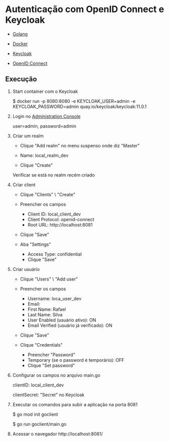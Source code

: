 # Autenticação com OpenID Connect e Keycloak

  - [Golang](https://golang.org/)

  - [Docker](https://www.docker.com/)

  - [Keycloak](https://www.keycloak.org/)

  - [OpenID Connect](https://openid.net/connect/)


## Execução

1. Start container com o Keycloak

    $ docker run -p 8080:8080 -e KEYCLOAK_USER=admin -e KEYCLOAK_PASSWORD=admin quay.io/keycloak/keycloak:11.0.1

2. Login no [Administration Console](http://localhost:8080)

    user=admin, password=admin

3. Criar um realm
    
    - Clique "Add realm" no menu suspenso onde diz "Master"

    - Name: local_realm_dev

    - Clique "Create"

    Verificar se está no realm recém criado

4. Criar client

    - Clique "Clients" \ "Create"

    - Preencher os campos

      - Client ID: local_client_dev
      - Client Protocol: openid-connect
      - Root URL: http://localhost:8081

    - Clique "Save"  

    - Aba "Settings"

      - Access Type: confidential
      - Clique "Save"


5. Criar usuário

    - Clique "Users" \ "Add user"

    - Preencher os campos

      - Username: loca_user_dev
      - Email: 
      - First Name: Rafael
      - Last Name: Silva
      - User Enabled (usuário ativo): ON
      - Email Verified (usuário já verificado): ON      

    - Clique "Save"      

    - Clique "Credentials"
      - Preencher "Password"
      - Temporary (se o password é temporário): OFF
      - Clique "Set password"

6. Configurar os campos no arquivo main.go

    clientID: local_client_dev

    clientSecret: "Secret" no Keycloak
    
7. Executar os comandos para subir a aplicação na porta 8081

    $ go mod init goclient

    $ go run goclient/main.go

8. Acessar o navegador http://localhost:8081/    